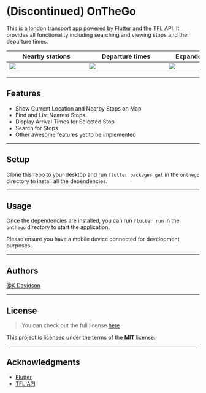 # (Discontinued) OnTheGo

This is a london transport app powered by Flutter and the TFL API. It provides all functionality including searching and viewing stops and their departure times.

| <div style="width:20vw">Nearby stations</div> | <div style="width:20vw">Departure times</div> | <div style="width:20vw">Expanded map view</div> | <div style="width:20vw">Saved stations</div> |
| --------------------------------------------- | --------------------------------------------- | ----------------------------------------------- | -------------------------------------------- |
| ![](https://iili.io/VsRG44.md.jpg)            | ![](https://iili.io/VsRV3l.md.jpg)            | ![](https://iili.io/VsR4yP.md.jpg)              | ![](https://iili.io/VsRPu1.md.jpg)           |

---

## Features

-   Show Current Location and Nearby Stops on Map
-   Find and List Nearest Stops
-   Display Arrival Times for Selected Stop
-   Search for Stops
-   Other awesome features yet to be implemented

---

## Setup

Clone this repo to your desktop and run `flutter packages get` in the `onthego` directory to install all the dependencies.

---

## Usage

Once the dependencies are installed, you can run `flutter run` in the `onthego` directory to start the application.

Please ensure you have a mobile device connected for development purposes.

---

## Authors

[@K Davidson](mailto:kaushdavidson@icloud.com)

---

## License

> You can check out the full license [here](LICENSE)

This project is licensed under the terms of the **MIT** license.

---

## Acknowledgments

-   [Flutter](https://flutter.dev/)
-   [TFL API](https://api.tfl.gov.uk/)
